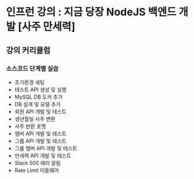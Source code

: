 # 인프런 강의 : 지금 당장 NodeJS 백엔드 개발 [사주 만세력] <br>
## 강의 커리큘럼
### 소스코드 단계별 실습
- 초기환경 세팅
- 테스트 API 생성 및 실행
- MySQL DB 도커 추가
- DB 설계 및 모델 추가
- 회원 API 개발 및 테스트
- 생년월일 사주 변환
- 사주 반환 포맷
- 멤버 API 개발 및 테스트
- 그룹 API 개발 및 테스트
- 그룹 멤버 API 개발 및 테스트
- 만세력 API 개발 및 테스트
- Slack 500 에러 알림
- Rate Limit 미들웨어

